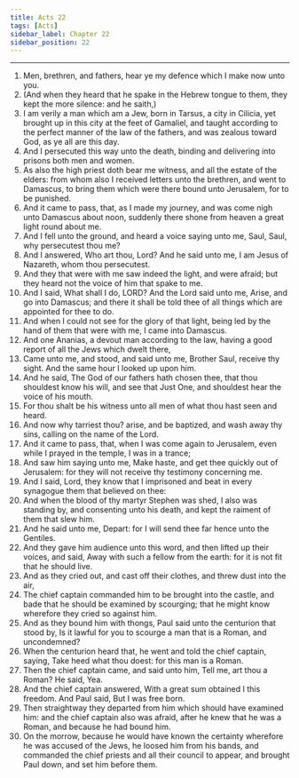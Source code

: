 ```yaml
---
title: Acts 22
tags: [Acts]
sidebar_label: Chapter 22
sidebar_position: 22
---
```


---
1. Men, brethren, and fathers, hear ye my defence which I make now unto you.
2. (And when they heard that he spake in the Hebrew tongue to them, they kept the more silence: and he saith,)
3. I am verily a man which am a Jew, born in Tarsus, a city in Cilicia, yet brought up in this city at the feet of Gamaliel, and taught according to the perfect manner of the law of the fathers, and was zealous toward God, as ye all are this day.
4. And I persecuted this way unto the death, binding and delivering into prisons both men and women.
5. As also the high priest doth bear me witness, and all the estate of the elders: from whom also I received letters unto the brethren, and went to Damascus, to bring them which were there bound unto Jerusalem, for to be punished.
6. And it came to pass, that, as I made my journey, and was come nigh unto Damascus about noon, suddenly there shone from heaven a great light round about me.
7. And I fell unto the ground, and heard a voice saying unto me, Saul, Saul, why persecutest thou me?
8. And I answered, Who art thou, Lord? And he said unto me, I am Jesus of Nazareth, whom thou persecutest.
9. And they that were with me saw indeed the light, and were afraid; but they heard not the voice of him that spake to me.
10. And I said, What shall I do, LORD? And the Lord said unto me, Arise, and go into Damascus; and there it shall be told thee of all things which are appointed for thee to do.
11. And when I could not see for the glory of that light, being led by the hand of them that were with me, I came into Damascus.
12. And one Ananias, a devout man according to the law, having a good report of all the Jews which dwelt there,
13. Came unto me, and stood, and said unto me, Brother Saul, receive thy sight. And the same hour I looked up upon him.
14. And he said, The God of our fathers hath chosen thee, that thou shouldest know his will, and see that Just One, and shouldest hear the voice of his mouth.
15. For thou shalt be his witness unto all men of what thou hast seen and heard.
16. And now why tarriest thou? arise, and be baptized, and wash away thy sins, calling on the name of the Lord.
17. And it came to pass, that, when I was come again to Jerusalem, even while I prayed in the temple, I was in a trance;
18. And saw him saying unto me, Make haste, and get thee quickly out of Jerusalem: for they will not receive thy testimony concerning me.
19. And I said, Lord, they know that I imprisoned and beat in every synagogue them that believed on thee:
20. And when the blood of thy martyr Stephen was shed, I also was standing by, and consenting unto his death, and kept the raiment of them that slew him.
21. And he said unto me, Depart: for I will send thee far hence unto the Gentiles.
22. And they gave him audience unto this word, and then lifted up their voices, and said, Away with such a fellow from the earth: for it is not fit that he should live.
23. And as they cried out, and cast off their clothes, and threw dust into the air,
24. The chief captain commanded him to be brought into the castle, and bade that he should be examined by scourging; that he might know wherefore they cried so against him.
25. And as they bound him with thongs, Paul said unto the centurion that stood by, Is it lawful for you to scourge a man that is a Roman, and uncondemned?
26. When the centurion heard that, he went and told the chief captain, saying, Take heed what thou doest: for this man is a Roman.
27. Then the chief captain came, and said unto him, Tell me, art thou a Roman? He said, Yea.
28. And the chief captain answered, With a great sum obtained I this freedom. And Paul said, But I was free born.
29. Then straightway they departed from him which should have examined him: and the chief captain also was afraid, after he knew that he was a Roman, and because he had bound him.
30. On the morrow, because he would have known the certainty wherefore he was accused of the Jews, he loosed him from his bands, and commanded the chief priests and all their council to appear, and brought Paul down, and set him before them.